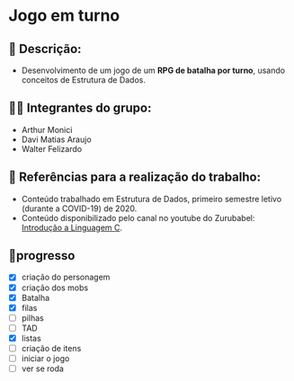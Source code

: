 # Jogo em turno

## 📃 Descrição:

-   Desenvolvimento de um jogo de um **RPG de batalha por turno**, usando conceitos de Estrutura de Dados.

## 👨‍💻 Integrantes do grupo:

-   Arthur Monici
-   Davi Matias Araujo
-   Walter Felizardo

## 🔎 Referências para a realização do trabalho:

-   Conteúdo trabalhado em Estrutura de Dados, primeiro semestre letivo (durante a COVID-19) de 2020.
-   Conteúdo disponibilizado pelo canal no youtube do Zurubabel: [Introdução a Linguagem C](https://www.youtube.com/playlist?list=PL4OAe-tL47sZaHoNOFzW4Nu2cDYIZ4EmQ).

## 📌progresso

-   [x] criação do personagem
-   [x] criação dos mobs
-   [x] Batalha
-   [x] filas
-   [ ] pilhas
-   [ ] TAD
-   [x] listas
-   [ ] criação de itens
-   [ ] iniciar o jogo
-   [ ] ver se roda
